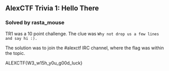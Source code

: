 AlexCTF Trivia 1: Hello There
---

### Solved by rasta_mouse

TR1 was a 10 point challenge.  The clue was `Why not drop us a few lines and say hi :).`

The solution was to join the #alexctf IRC channel, where the flag was within the topic.

ALEXCTF{W3_w15h_y0u_g00d_luck}